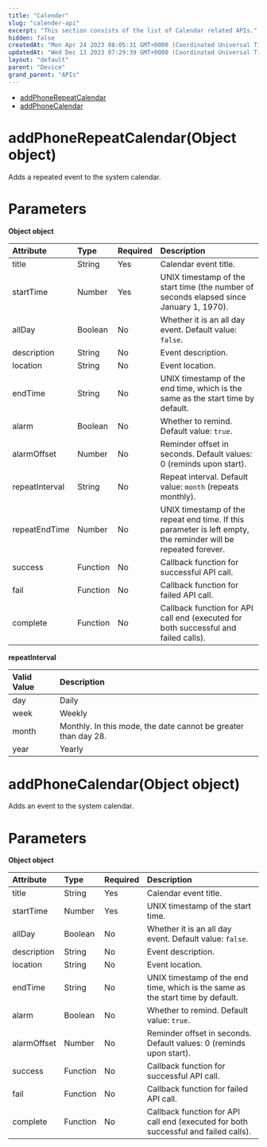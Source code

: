 ```yaml
---
title: "Calender"
slug: "calender-api"
excerpt: "This section consists of the list of Calendar related APIs."
hidden: false
createdAt: "Mon Apr 24 2023 08:05:31 GMT+0000 (Coordinated Universal Time)"
updatedAt: "Wed Dec 13 2023 07:29:39 GMT+0000 (Coordinated Universal Time)"
layout: "default"
parent: "Device"
grand_parent: "APIs"
---
```

- [ addPhoneRepeatCalendar](doc:calender-api#addphonerepeatcalendarobject-object)
- [addPhoneCalendar](doc:calender-api#addphonecalendarobject-object)

# addPhoneRepeatCalendar(Object object)

Adds a repeated event to the system calendar.

# Parameters

**Object object**

| Attribute      | Type     | Required | Description                                                                                                    |
| :------------- | :------- | :------- | :------------------------------------------------------------------------------------------------------------- |
| title          | String   | Yes      | Calendar event title.                                                                                          |
| startTime      | Number   | Yes      | UNIX timestamp of the start time (the number of seconds elapsed since January 1, 1970).                        |
| allDay         | Boolean  | No       | Whether it is an all day event. Default value: `false`.                                                        |
| description    | String   | No       | Event description.                                                                                             |
| location       | String   | No       | Event location.                                                                                                |
| endTime        | String   | No       | UNIX timestamp of the end time, which is the same as the start time by default.                                |
| alarm          | Boolean  | No       | Whether to remind. Default value: `true`.                                                                      |
| alarmOffset    | Number   | No       | Reminder offset in seconds. Default values: 0 (reminds upon start).                                            |
| repeatInterval | String   | No       | Repeat interval. Default value: `month` (repeats monthly).                                                     |
| repeatEndTime  | Number   | No       | UNIX timestamp of the repeat end time. If this parameter is left empty, the reminder will be repeated forever. |
| success        | Function | No       | Callback function for successful API call.                                                                     |
| fail           | Function | No       | Callback function for failed API call.                                                                         |
| complete       | Function | No       | Callback function for API call end (executed for both successful and failed calls).                            |

**repeatInterval**

| Valid Value | Description                                                    |
| :---------- | :------------------------------------------------------------- |
| day         | Daily                                                          |
| week        | Weekly                                                         |
| month       | Monthly. In this mode, the date cannot be greater than day 28. |
| year        | Yearly                                                         |

# addPhoneCalendar(Object object)

Adds an event to the system calendar.

# Parameters

**Object object**

| Attribute   | Type     | Required | Description                                                                         |
| :---------- | :------- | :------- | :---------------------------------------------------------------------------------- |
| title       | String   | Yes      | Calendar event title.                                                               |
| startTime   | Number   | Yes      | UNIX timestamp of the start time.                                                   |
| allDay      | Boolean  | No       | Whether it is an all day event. Default value: `false`.                             |
| description | String   | No       | Event description.                                                                  |
| location    | String   | No       | Event location.                                                                     |
| endTime     | String   | No       | UNIX timestamp of the end time, which is the same as the start time by default.     |
| alarm       | Boolean  | No       | Whether to remind. Default value: `true`.                                           |
| alarmOffset | Number   | No       | Reminder offset in seconds. Default values: 0 (reminds upon start).                 |
| success     | Function | No       | Callback function for successful API call.                                          |
| fail        | Function | No       | Callback function for failed API call.                                              |
| complete    | Function | No       | Callback function for API call end (executed for both successful and failed calls). |
